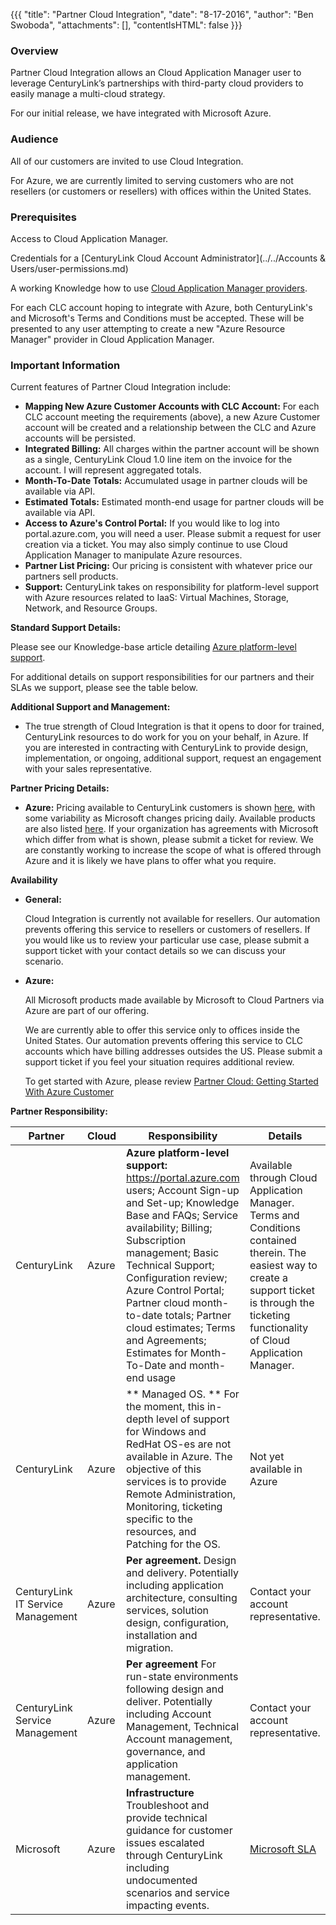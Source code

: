 {{{
  "title": "Partner Cloud Integration",
  "date": "8-17-2016",
  "author": "Ben Swoboda",
  "attachments": [],
  "contentIsHTML": false
}}}

### Overview

Partner Cloud Integration allows an Cloud Application Manager user to leverage CenturyLink’s partnerships with third-party cloud providers to easily manage a multi-cloud strategy.

For our initial release, we have integrated with Microsoft Azure.


### Audience

All of our customers are invited to use Cloud Integration.

For Azure, we are currently limited to serving customers who are not resellers (or customers or resellers) with offices within the United States.

### Prerequisites

Access to Cloud Application Manager.

Credentials for a [CenturyLink Cloud Account Administrator](../../Accounts & Users/user-permissions.md)

A working Knowledge how to use [Cloud Application Manager providers](https://ElasticBox.com/documentation/core-concepts/providers/).

For each CLC account hoping to integrate with Azure, both CenturyLink's and Microsoft's Terms and Conditions must be accepted. These will be presented to any user attempting to create a new "Azure Resource Manager" provider in Cloud Application Manager.


### Important Information


Current features of Partner Cloud Integration include:
* **Mapping New Azure Customer Accounts with CLC Account:** For each CLC account meeting the requirements (above), a new Azure Customer account will be created and a relationship between the CLC and Azure accounts will be persisted.
* **Integrated Billing:** All charges within the partner account will be shown as a single, CenturyLink Cloud 1.0 line item on the invoice for the account. I will represent aggregated totals.
* **Month-To-Date Totals:** Accumulated usage in partner clouds will be available via API.
* **Estimated Totals:** Estimated month-end usage for partner clouds will be available via API.
* **Access to Azure's Control Portal:** If you would like to log into portal.azure.com, you will need a user. Please submit a request for user creation via a ticket. You may also simply continue to use Cloud Application Manager to manipulate Azure resources.
* **Partner List Pricing:** Our pricing is consistent with whatever price our partners sell products.
* **Support:** CenturyLink takes on responsibility for platform-level support with Azure resources related to IaaS: Virtual Machines, Storage, Network, and Resource Groups.

**Standard Support Details:**

Please see our Knowledge-base article detailing [Azure platform-level support](./partner-cloud-integration-azure-support.md).

For additional details on support responsibilities for our partners and their SLAs we support, please see the table below.

**Additional Support and Management:**
* The true strength of Cloud Integration is that it opens to door for trained, CenturyLink resources to do work for you on your behalf, in Azure. If you are interested in contracting with CenturyLink to provide design, implementation, or ongoing, additional support, request an engagement with your sales representative.


**Partner Pricing Details:**
* **Azure:** Pricing available to CenturyLink customers is shown [here](https://www.ctl.io/pricing), with some variability as Microsoft changes pricing daily. Available products are also listed [here](./partner-cloud-integration-azure-permissions.md). If your organization has agreements with Microsoft which differ from what is shown, please submit a ticket for review. We are constantly working to increase the scope of what is offered through Azure and it is likely we have plans to offer what you require.


**Availability**
* **General:**

  Cloud Integration is currently not available for resellers. Our automation prevents offering this service to resellers or customers of resellers. If you would like us to review your particular use case, please submit a support ticket with your contact details so we can discuss your scenario.

* **Azure:**

  All Microsoft products made available by Microsoft to Cloud Partners via Azure are part of our offering.

  We are currently able to offer this service only to offices inside the United States. Our automation prevents offering this service to CLC accounts which have billing addresses outsides the US. Please submit a support ticket if you feel your situation requires additional review.

  To get started with Azure, please review [Partner Cloud: Getting Started With Azure Customer](./partner-cloud-integration-azure-new.md)


**Partner Responsibility:**

  Partner | Cloud | Responsibility | Details
--- | --- | --- | ---
CenturyLink  | Azure |   **Azure platform-level support:** https://portal.azure.com users; Account Sign-up and Set-up; Knowledge Base and FAQs; Service availability; Billing; Subscription management; Basic Technical Support; Configuration review; Azure Control Portal; Partner cloud month-to-date totals; Partner cloud estimates; Terms and Agreements; Estimates for Month-To-Date and month-end usage | Available through Cloud Application Manager. Terms and Conditions contained therein. The easiest way to create a support ticket is through the ticketing functionality of Cloud Application Manager.
CenturyLink | Azure | ** Managed OS. ** For the moment, this in-depth level of support for Windows and RedHat OS-es are not available in Azure. The objective of this services is to provide Remote Administration, Monitoring, ticketing specific to the resources, and Patching for the OS. | Not yet available in Azure
CenturyLink IT Service Management | Azure | **Per agreement.** Design and delivery. Potentially including application architecture, consulting services, solution design, configuration, installation and migration.| Contact your account representative.
CenturyLink Service Management | Azure | **Per agreement** For run-state environments following design and deliver. Potentially including Account Management, Technical Account management, governance, and application management. | Contact your account representative.
Microsoft | Azure | **Infrastructure** Troubleshoot and provide technical guidance for customer issues escalated through CenturyLink including undocumented scenarios and service impacting events.  | [Microsoft SLA](http://www.microsoftvolumelicensing.com/DocumentSearch.aspx?Mode=3&DocumentTypeId=37)
